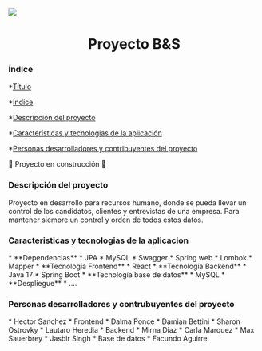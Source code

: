 <p align="left">
   <img src="https://img.shields.io/badge/STATUS-EN%20DESAROLLO-green">
</p>
<h1 align="center" name="Título"> Proyecto B&S </h1>

<h3 name="índice">Índice</h2>

*[Título](#Título)

*[Índice](#índice)

*[Descripción del proyecto](#descripción-del-proyecto)

*[Características y tecnologias de la aplicación](#Características-y-tecnologias-de-la-aplicación)

*[Personas desarrolladores y contribuyentes del proyecto](#personas-desarrolladores-y-contribuyentes)

:construction: Proyecto en construcción :construction:
<h3 name="descripción-del-proyecto">Descripción del proyecto</h2>
    Proyecto en desarrollo para recursos humano, donde se pueda llevar un control de los candidatos, clientes y entrevistas de una empresa.
    Para mantener siempre un control y orden de todos estos datos.

<h3 name="Características-y-tecnologias-de-la-aplicación">Caracteristicas y tecnologias de la aplicacion</h2>
* **Dependencias** 
  * JPA 
  * MySQL 
  * Swagger 
  * Spring web 
  * Lombok 
  * Mapper
* **Tecnología Frontend**
  * React
* **Tecnología Backend**
  * Java 17
  * Spring Boot
* **Tecnología base de datos**
    * MySQL
* **Despliegue**
  * ....

<h3 name="personas-desarrolladores-y-contribuyentes">Personas desarrolladores y contrubuyentes del proyecto</h2>
* Hector Sanchez
* Frontend
  * Dalma Ponce
  * Damian Bettini
  * Sharon Ostrovky
  * Lautaro Heredia
* Backend
  * Mirna Diaz
  * Carla Marquez
  * Max Sauerbrey
  * Jasbir Singh
* Base de datos
  * Facundo Aguirre



